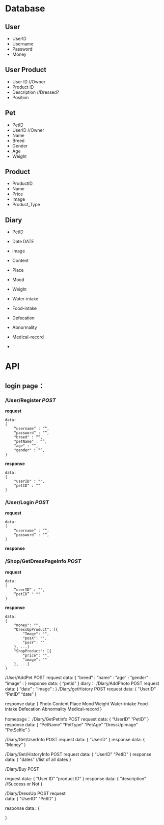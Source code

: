 # Database 
## User
* UserID 		
* Username	
* Password
* Money

## User Product  
* User ID    	//Owner
* Product ID 
* Description		//Dressed? 
* Position 

## Pet
* PetID 
* UserID 	//Owner
* Name
* Breed
* Gender
* Age
* Weight


## Product
* ProductID
* Name
* Price
* Image		
* Product_Type


## Diary
* PetID
* Date    DATE
* image
* Content
* Place
* Mood
* Weight
* Water-intake
* Food-intake
* Defecation
* Abnormality
* Medical-record


*
# API
## login page：
### /User/Register *POST*
**request**
```
data:
{
	“username” : “”,
	“password” : “”,
	"breed" : “”,
	"petName" : “”,
	"age" : “”,
	"gender" : “”,
}
```

**response**
```
data:
{
	"userID" : "",
	"petID" : ""
}
```

### /User/Login *POST* 
**request** 
```
data:
{
	“username” : “”,
	“password” : “”,
}
```

**response**


### /Shop/GetDressPageInfo *POST*

**request**
```
data:
{
	“userID” : "",
	“petID” " ""
}
```

**response**
```
data: 
{
	"money": "",
	"DressUpProduct": [{
		"Image": "",
		"posX": "",
		"posY": ""
	}, ...]
	"ShopProduct": [{
		"price": "",
		"image": ""
	}, ...]
}
```




/User/AddPet  POST
request
data:
{
	“breed” : 
	“name” : 
	“age” : 
	“gender” : 
	“image” : 
}
response 
	data:
{
	“petid”
}
diary：
/Diary/AddPhoto POST
request
data:
{
	“date” : 
	“image” : 
}
/Diary/getHistory POST
request
	data:
	{
		"UserID”
		“PetID”
		“date”
}

response
data: 
{
Photo
Content
Place
Mood
Weight
Water-intake
Food-intake
Defecation
Abnormality
Medical-record
} 

homepage：
/Diary/GetPetInfo POST
request 
data:
{
	“UserID"
	“PetID”
}
response 
data:
{
	“PetName”
	“PetType”
	“PetAge”
	“DressUpImage”
	“PetSelfie”
} 

/Diary/Get/UserInfo POST
request 
	data:
	{
		“UserID”
}
response 
data:
{
	“Money”
}

/Diary/Get/HistoryInfo POST
request
	data:
{
	“UserID”
	"PetID"
}
response
	data:
{
	"dates” 	//list of all dates
}













/Diary/Buy POST

request
data:
{
	“User ID”
	“product ID” 
}
response
	data:
	{
		“description”  //Success or Not 
}



/Diary/DressUp POST
request  
data: 
{
“UserID”
	"PetID"
}

response
	data : 
	{
		
}

